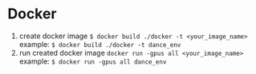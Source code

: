 # Docker

1. create docker image
   `$ docker build ./docker -t <your_image_name>`
   example: `$ docker build ./docker -t dance_env`
2. run created docker image `docker run -gpus all <your_image_name>`
   example: `$ docker run -gpus all dance_env`
